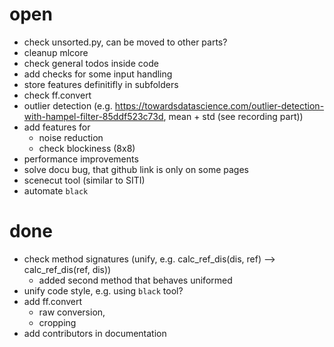 # open

* check unsorted.py, can be moved to other parts?
* cleanup mlcore
* check general todos inside code
* add checks for some input handling
* store features definitifly in subfolders
* check ff.convert
* outlier detection (e.g. https://towardsdatascience.com/outlier-detection-with-hampel-filter-85ddf523c73d, mean + std (see recording part))
* add features for
    * noise reduction
    * check blockiness (8x8)
* performance improvements
* solve docu bug, that github link is only on some pages
* scenecut tool (similar to SITI)
* automate `black`

# done
* check method signatures (unify, e.g. calc_ref_dis(dis, ref) --> calc_ref_dis(ref, dis))
    * added second method that behaves uniformed
* unify code style, e.g. using `black` tool?
* add ff.convert
    * raw conversion,
    * cropping
* add contributors in documentation
